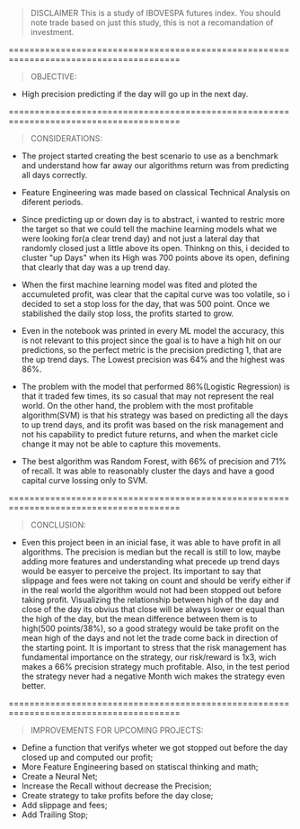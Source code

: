 >DISCLAIMER 
This is a study of IBOVESPA futures index. You should note trade based on just this study, this is not a recomandation of investment.

=======================================================================================
> OBJECTIVE:

- High precision predicting if the day will go up in the next day.

=======================================================================================
> CONSIDERATIONS: 

- The project started creating the best scenario to use as a benchmark and understand how far away our algorithms return was from predicting all days correctly. 

- Feature Engineering was made based on classical Technical Analysis on diferent periods.

- Since predicting up or down day is to abstract, i wanted to restric more the target so that we could tell the machine learning models what we were looking for(a clear trend day) and not just a lateral day that randomly closed just a little above its open. Thinkng on this, i decided to cluster "up Days" when its High was 700 points above its open, defining that clearly that day was a up trend day.

- When the first machine learning model was fited and ploted the accumuleted profit, was clear that the capital curve was too volatile, so i decided to set a stop loss for the day, that was 500 point. Once we stabilished the daily stop loss, the profits started to grow. 

- Even in the notebook was printed in every ML model the accuracy, this is not relevant to this project since the goal is to have a high hit on our predictions, so the perfect metric is the precision predicting 1, that are the up trend days. The Lowest precision was 64% and the highest was 86%.

- The problem with the model that performed 86%(Logistic Regression) is that it traded few times, its so casual that may not represent the real world. On the other hand, the problem with the most profitable algorithm(SVM) is that his strategy was based on predicting all the days to up trend days, and its profit was based on the risk management and not his capability to predict future returns, and when the market cicle change it may not be able to capture this movements. 

- The best algorithm was Random Forest, with 66% of precision and 71% of recall. It was able to reasonably cluster the days and have a good capital curve lossing only to SVM.

=======================================================================================
> CONCLUSION:

- Even this project been in an inicial fase, it was able to have profit in all algorithms. The precision is median but the recall is still to low, maybe adding more features and understanding what precede up trend days would be easyer to perceive the project. Its important to say that slippage and fees were not taking on count and should be verify either if in the real world the algorithm would not had been stopped out before taking profit. Visualizing the relationship between high of the day and close of the day its obvius that close will be always lower or equal than the high of the day, but the mean difference between them is to high(500 points/38%), so a good strategy would be take profit on the mean high of the days and not let the trade come back in direction of the starting point. It is important to stress that the risk management has fundamental importance on the strategy, our risk/reward is 1x3, wich makes a 66% precision strategy much profitable. Also, in the test period the strategy never had a negative Month wich makes the strategy even better.

=======================================================================================
> IMPROVEMENTS FOR UPCOMING PROJECTS:

- Define a function that verifys wheter we got stopped out before the day closed up and computed our profit;
- More Feature Engineering based on statiscal thinking and math;
- Create a Neural Net;
- Increase the Recall without decrease the Precision;
- Create strategy to take profits before the day close;
- Add slippage and fees;
- Add Trailing Stop;




